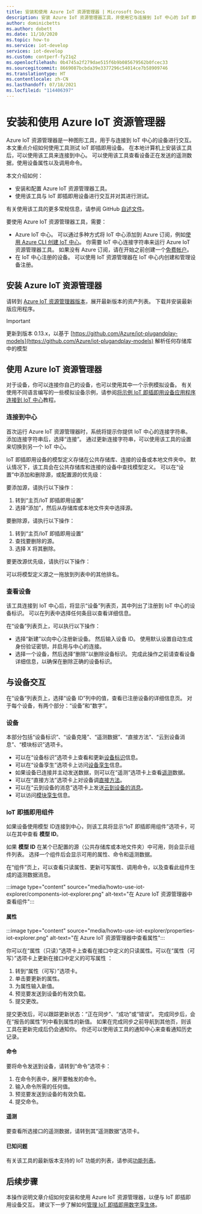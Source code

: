 ```yaml
---
title: 安装和使用 Azure IoT 资源管理器 | Microsoft Docs
description: 安装 Azure IoT 资源管理器工具，并使用它与连接到 IoT 中心的 IoT 即插即用设备交互。 尽管本文重点介绍如何使用 IoT 即插即用设备，但你可以将此工具与连接到中心的任何设备一起使用。
author: dominicbetts
ms.author: dobett
ms.date: 11/10/2020
ms.topic: how-to
ms.service: iot-develop
services: iot-develop
ms.custom: contperf-fy21q2
ms.openlocfilehash: 0b4745a2f279dae515f6b9b085679562b0fcec33
ms.sourcegitcommit: 8669087bcbda39e3377296c54014ce7b58909746
ms.translationtype: HT
ms.contentlocale: zh-CN
ms.lasthandoff: 07/18/2021
ms.locfileid: "114406397"
---
```

# <a name="install-and-use-azure-iot-explorer"></a>安装和使用 Azure IoT 资源管理器

Azure IoT 资源管理器是一种图形工具，用于与连接到 IoT 中心的设备进行交互。 本文重点介绍如何使用工具测试 IoT 即插即用设备。 在本地计算机上安装该工具后，可以使用该工具来连接到中心。 可以使用该工具查看设备正在发送的遥测数据，使用设备属性以及调用命令。

本文介绍如何：

- 安装和配置 Azure IoT 资源管理器工具。
- 使用该工具与 IoT 即插即用设备进行交互并对其进行测试。

有关使用该工具的更多常规信息，请参阅 GitHub [自述文件](https://github.com/Azure/azure-iot-explorer/blob/master/README.md)。

要使用 Azure IoT 资源管理器工具，需要：

- Azure IoT 中心。 可以通过多种方式将 IoT 中心添加到 Azure 订阅，例如[使用 Azure CLI 创建 IoT 中心](../iot-hub/iot-hub-create-using-cli.md)。 你需要 IoT 中心连接字符串来运行 Azure IoT 资源管理器工具。 如果没有 Azure 订阅，请在开始之前创建一个[免费帐户](https://azure.microsoft.com/free/?WT.mc_id=A261C142F)。
- 在 IoT 中心注册的设备。 可以使用 IoT 资源管理器在 IoT 中心内创建和管理设备注册。

## <a name="install-azure-iot-explorer"></a>安装 Azure IoT 资源管理器

请转到 [Azure IoT 资源管理器版本](https://github.com/Azure/azure-iot-explorer/releases)，展开最新版本的资产列表。 下载并安装最新版应用程序。

>[!Important]
> 更新到版本 0.13.x，以基于 [https://github.com/Azure/iot-plugandplay-models](https://github.com/Azure/iot-plugandplay-models) 解析任何存储库中的模型

## <a name="use-azure-iot-explorer"></a>使用 Azure IoT 资源管理器

对于设备，你可以连接你自己的设备，也可以使用其中一个示例模拟设备。 有关使用不同语言编写的一些模拟设备示例，请参阅[将示例 IoT 即插即用设备应用程序连接到 IoT 中心](../iot-develop/tutorial-connect-device.md)教程。

### <a name="connect-to-your-hub"></a>连接到中心

首次运行 Azure IoT 资源管理器时，系统将提示你提供 IoT 中心的连接字符串。 添加连接字符串后，选择“连接”。 通过更新连接字符串，可以使用该工具的设置来切换到另一个 IoT 中心。

IoT 即插即用设备的模型定义存储在公共存储库、连接的设备或本地文件夹中。 默认情况下，该工具会在公共存储库和连接的设备中查找模型定义。 可以在“设置”中添加和删除源，或配置源的优先级：

要添加源，请执行以下操作：

1. 转到“主页/IoT 即插即用设置”
2. 选择“添加”，然后从存储库或本地文件夹中选择源。

要删除源，请执行以下操作：

1. 转到“主页/IoT 即插即用设置”
2. 查找要删除的源。
3. 选择 X 将其删除。

要更改源优先级，请执行以下操作：

可以将模型定义源之一拖放到列表中的其他排名。

### <a name="view-devices"></a>查看设备

该工具连接到 IoT 中心后，将显示“设备”列表页，其中列出了注册到 IoT 中心的设备标识。 可以在列表中选择任何条目以查看详细信息。

在“设备”列表页上，可以执行以下操作：

- 选择“新建”以向中心注册新设备。 然后输入设备 ID。 使用默认设置自动生成身份验证密钥，并启用与中心的连接。
- 选择一个设备，然后选择“删除”以删除设备标识。 完成此操作之前请查看设备详细信息，以确保在删除正确的设备标识。

## <a name="interact-with-a-device"></a>与设备交互

在“设备”列表页上，选择“设备 ID”列中的值，查看已注册设备的详细信息页。  对于每个设备，有两个部分：“设备”和“数字”。 

### <a name="device"></a>设备

本部分包括“设备标识”、“设备克隆”、“遥测数据”、“直接方法”、“云到设备消息”、“模块标识”选项卡。     

- 可以在“设备标识”选项卡上查看和更新[设备标识](../iot-hub/iot-hub-devguide-identity-registry.md)信息。
- 可以在“设备孪生”选项卡上访问[设备孪生](../iot-hub/iot-hub-devguide-device-twins.md)信息。
- 如果设备已连接并主动发送数据，则可以在“遥测”选项卡上查看[遥测](../iot-hub/iot-hub-devguide-messages-read-builtin.md)数据。
- 可以在“直接方法”选项卡上对设备调[直接方法](../iot-hub/iot-hub-devguide-direct-methods.md)。
- 可以在“云到设备的消息”选项卡上发送[云到设备的消息](../iot-hub/iot-hub-devguide-messages-c2d.md)。
- 可以访问[模块孪生](../iot-hub/iot-hub-devguide-module-twins.md)信息。

### <a name="iot-plug-and-play-components"></a>IoT 即插即用组件

如果设备使用模型 ID连接到中心，则该工具将显示“IoT 即插即用组件”选项卡，可以在其中查看 **模型 ID**。

如果 **模型 ID** 在某个已配置的源（公共存储库或本地文件夹）中可用，则会显示组件列表。 选择一个组件后会显示可用的属性、命令和遥测数据。

在“组件”页上，可以查看只读属性、更新可写属性、调用命令，以及查看此组件生成的遥测数据消息。

:::image type="content" source="media/howto-use-iot-explorer/components-iot-explorer.png" alt-text="在 Azure IoT 资源管理器中查看组件":::

#### <a name="properties"></a>属性

:::image type="content" source="media/howto-use-iot-explorer/properties-iot-explorer.png" alt-text="在 Azure IoT 资源管理器中查看属性":::

你可以在“属性（只读）”选项卡上查看在接口中定义的只读属性。可以在“属性（可写）”选项卡上更新在接口中定义的可写属性 ：

1. 转到“属性（可写）”选项卡。
1. 单击要更新的属性。
1. 为属性输入新值。
1. 预览要发送到设备的有效负载。
1. 提交更改。

提交更改后，可以跟踪更新状态：“正在同步”、“成功”或“错误”。   完成同步后，会在“报告的属性”列中看到属性的新值。 如果在完成同步之前导航到其他页，则该工具在更新完成后仍会通知你。 你还可以使用该工具的通知中心来查看通知历史记录。

#### <a name="commands"></a>命令

要将命令发送到设备，请转到“命令”选项卡：

1. 在命令列表中，展开要触发的命令。
1. 输入命令所需的任何值。
1. 预览要发送到设备的有效负载。
1. 提交命令。

#### <a name="telemetry"></a>遥测

要查看所选接口的遥测数据，请转到其“遥测数据”选项卡。

#### <a name="known-issues"></a>已知问题

有关该工具的最新版本支持的 IoT 功能的列表，请参阅[功能列表](https://github.com/Azure/azure-iot-explorer/wiki)。

## <a name="next-steps"></a>后续步骤

本操作说明文章介绍如何安装和使用 Azure IoT 资源管理器，以便与 IoT 即插即用设备交互。 建议下一步了解如何[管理 IoT 即插即用数字孪生体](../iot-develop/howto-manage-digital-twin.md)。

